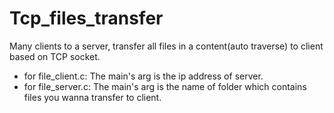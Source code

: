 # Tcp_files_transfer
Many clients to a server, transfer all files in a content(auto traverse) to client based on TCP socket.
- for file_client.c:
The main's arg is the ip address of server.
- for file_server.c:
The main's arg is the name of folder which contains files you wanna transfer to client.
